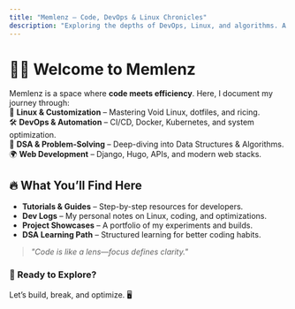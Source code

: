 ```yaml
---
title: "Memlenz – Code, DevOps & Linux Chronicles"
description: "Exploring the depths of DevOps, Linux, and algorithms. A developer's journal of problem-solving and innovation."
---
```


# 👨‍💻 Welcome to Memlenz

Memlenz is a space where **code meets efficiency**. Here, I document my journey through:  
🚀 **Linux & Customization** – Mastering Void Linux, dotfiles, and ricing.  
🛠️ **DevOps & Automation** – CI/CD, Docker, Kubernetes, and system optimization.  
🧠 **DSA & Problem-Solving** – Deep-diving into Data Structures & Algorithms.  
🌍 **Web Development** – Django, Hugo, APIs, and modern web stacks.

## 🔥 What You’ll Find Here

- **Tutorials & Guides** – Step-by-step resources for developers.
- **Dev Logs** – My personal notes on Linux, coding, and optimizations.
- **Project Showcases** – A portfolio of my experiments and builds.
- **DSA Learning Path** – Structured learning for better coding habits.

> _"Code is like a lens—focus defines clarity."_

### **🚀 Ready to Explore?**

Let’s build, break, and optimize. 🖥️

